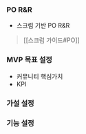 ### PO R&R
- 스크럼 기반 PO R&R
> [[스크럼 가이드#PO]]

### MVP 목표 설정
- 커뮤니티 핵심가치
- KPI

### 가설 설정

### 기능 설정

